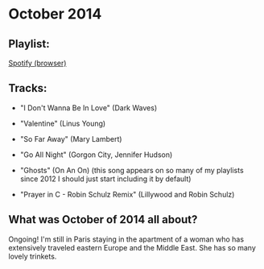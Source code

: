 # October 2014

## Playlist:

[Spotify (browser)](http://open.spotify.com/user/1237892664/playlist/2fAJNLmsGuVCxoSXe9nvFy)

## Tracks:

- "I Don't Wanna Be In Love" (Dark Waves)

- "Valentine" (Linus Young)

- "So Far Away" (Mary Lambert)

- "Go All Night" (Gorgon City, Jennifer Hudson)

- "Ghosts" (On An On) (this song appears on so many of my playlists since 2012 I should just start including it by default)

- "Prayer in C - Robin Schulz Remix" (Lillywood and Robin Schulz)

## What was October of 2014 all about?

Ongoing! I'm still in Paris staying in the apartment of a woman who has extensively traveled eastern Europe and the Middle East. She has so many lovely trinkets.
